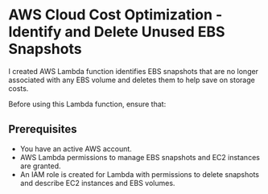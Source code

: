 # AWS Cloud Cost Optimization - Identify and Delete Unused EBS Snapshots

I created AWS Lambda function identifies EBS snapshots that are no longer associated with any EBS volume and deletes them to help save on storage costs.

Before using this Lambda function, ensure that:

## Prerequisites

- You have an active AWS account.
- AWS Lambda permissions to manage EBS snapshots and EC2 instances are granted.
- An IAM role is created for Lambda with permissions to delete snapshots and describe EC2 instances and EBS volumes.
